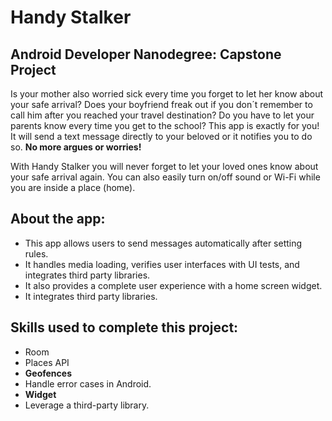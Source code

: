 # Handy Stalker
## Android Developer Nanodegree: Capstone Project

Is your mother also worried sick every time you forget to let her know about your safe arrival? 
Does your boyfriend freak out if you don´t remember to call him after you reached your travel destination? 
Do you have to let your parents know every time you get to the school? 
This app is exactly for you! It will send a text message directly to your beloved or it notifies you to do so. 
**No more argues or worries!**

With Handy Stalker you will never forget to let your loved ones know about your safe arrival again. 
You can also easily turn on/off sound or Wi-Fi while you are inside a place (home). 


## About the app:
+ This app allows users to send messages automatically after setting rules.  
+ It handles media loading, verifies user interfaces with UI tests, and integrates third party libraries. 
+ It also provides a complete user experience with a home screen widget.
+ It integrates third party libraries. 

## Skills used to complete this project:
+ Room
+ Places API
+ **Geofences** 
+ Handle error cases in Android.
+ **Widget** 
+ Leverage a third-party library.

